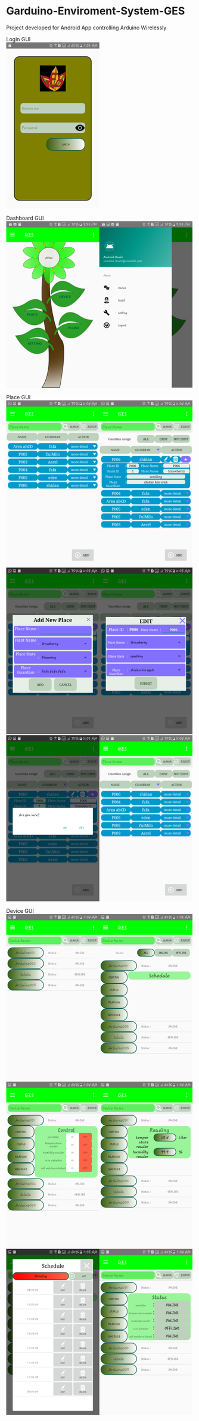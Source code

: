 # Garduino-Enviroment-System-GES
Project developed for Android App controlling Arduino Wirelessly

Login GUI<br>
<kbd><img src="https://github.com/Syahiddan/Garduino-Enviroment-System-GES/blob/master/GUI%20PSM/login/login.png" width="250"></kdb>

Dashboard GUI<br>
<kbd><img src="https://github.com/Syahiddan/Garduino-Enviroment-System-GES/blob/master/GUI%20PSM/dashboard/Dashboard.png" width="250"></kbd><kbd><img src="https://github.com/Syahiddan/Garduino-Enviroment-System-GES/blob/master/GUI%20PSM/dashboard/Dashboard_slider.png" width="250"></kbd>

Place GUI<br>
<kbd><img src="https://github.com/Syahiddan/Garduino-Enviroment-System-GES/blob/master/GUI%20PSM/Place/place_list.png" width="250"></kbd><kbd><img src="https://github.com/Syahiddan/Garduino-Enviroment-System-GES/blob/master/GUI%20PSM/Place/place_more_information.png" width="250"></kbd><kbd><img src="https://github.com/Syahiddan/Garduino-Enviroment-System-GES/blob/master/GUI%20PSM/Place/place_Add_transaction.png" width="250"></kbd><kbd><img src="https://github.com/Syahiddan/Garduino-Enviroment-System-GES/blob/master/GUI%20PSM/Place/place_edit_transaction.png" width="250"></kbd><kbd><img src="https://github.com/Syahiddan/Garduino-Enviroment-System-GES/blob/master/GUI%20PSM/Place/place_delete_transaction.png" width="250"></kbd><kbd><img src="https://github.com/Syahiddan/Garduino-Enviroment-System-GES/blob/master/GUI%20PSM/Place/place_sorting_guardian.png" width="250"></kbd>

Device GUI <br>
<kbd><img src="https://github.com/Syahiddan/Garduino-Enviroment-System-GES/blob/master/GUI%20PSM/device/device_list.png" width="250"></kbd><kbd><img src="https://github.com/Syahiddan/Garduino-Enviroment-System-GES/blob/master/GUI%20PSM/device/device_filter.png" width="250"></kbd><kbd><img src="https://github.com/Syahiddan/Garduino-Enviroment-System-GES/blob/master/GUI%20PSM/device/device_control.png" width="250"></kbd><kbd><img src="https://github.com/Syahiddan/Garduino-Enviroment-System-GES/blob/master/GUI%20PSM/device/device_reading.png" width="250"></kbd><kbd><img src="https://github.com/Syahiddan/Garduino-Enviroment-System-GES/blob/master/GUI%20PSM/device/device_schedule.png" width="250"></kbd><kbd><img src="https://github.com/Syahiddan/Garduino-Enviroment-System-GES/blob/master/GUI%20PSM/device/device_status.png" width="250"></kbd>
